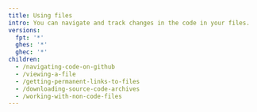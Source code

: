 ```yaml
---
title: Using files
intro: You can navigate and track changes in the code in your files.
versions:
  fpt: '*'
  ghes: '*'
  ghec: '*'
children:
  - /navigating-code-on-github
  - /viewing-a-file
  - /getting-permanent-links-to-files
  - /downloading-source-code-archives
  - /working-with-non-code-files
---
```


